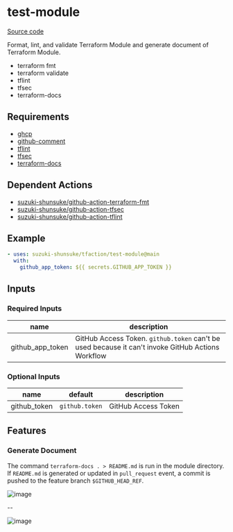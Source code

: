 # test-module

[Source code](https://github.com/suzuki-shunsuke/tfaction/tree/main/test-module)

Format, lint, and validate Terraform Module and generate document of Terraform Module.

* terraform fmt
* terraform validate
* tflint
* tfsec
* terraform-docs

## Requirements

* [ghcp](https://github.com/int128/ghcp)
* [github-comment](https://github.com/suzuki-shunsuke/github-comment)
* [tflint](https://github.com/terraform-linters/tflint)
* [tfsec](https://github.com/aquasecurity/tfsec)
* [terraform-docs](https://terraform-docs.io/)

## Dependent Actions

* [suzuki-shunsuke/github-action-terraform-fmt](https://github.com/suzuki-shunsuke/github-action-terraform-fmt)
* [suzuki-shunsuke/github-action-tfsec](https://github.com/suzuki-shunsuke/github-action-tfsec)
* [suzuki-shunsuke/github-action-tflint](https://github.com/suzuki-shunsuke/github-action-tflint)

## Example

```yaml
- uses: suzuki-shunsuke/tfaction/test-module@main
  with:
    github_app_token: ${{ secrets.GITHUB_APP_TOKEN }}
```

## Inputs

### Required Inputs

name | description
--- | ---
github_app_token | GitHub Access Token. `github.token` can't be used because it can't invoke GitHub Actions Workflow

### Optional Inputs

name | default | description
--- | --- | ---
github_token | `github.token` | GitHub Access Token

## Features

### Generate Document

The command `terraform-docs . > README.md` is run in the module directory.
If `README.md` is generated or updated in `pull_request` event, a commit is pushed to the feature branch `$GITHUB_HEAD_REF`.

![image](https://user-images.githubusercontent.com/13323303/156068791-96406162-e42c-4197-aa9c-40bd457af941.png)

--

![image](https://user-images.githubusercontent.com/13323303/156068986-5df71e03-c662-4735-aae8-5acf061d595b.png)
